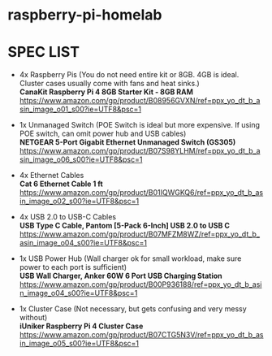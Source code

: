 # raspberry-pi-homelab



# SPEC LIST

* 4x Raspberry Pis (You do not need entire kit or 8GB. 4GB is ideal. Cluster cases usually come with fans and heat sinks.)  
**CanaKit Raspberry Pi 4 8GB Starter Kit - 8GB RAM**  
https://www.amazon.com/gp/product/B08956GVXN/ref=ppx_yo_dt_b_asin_image_o01_s00?ie=UTF8&psc=1

* 1x Unmanaged Switch (POE Switch is ideal but more expensive. If using POE switch, can omit power hub and USB cables)  
**NETGEAR 5-Port Gigabit Ethernet Unmanaged Switch (GS305)**  
https://www.amazon.com/gp/product/B07S98YLHM/ref=ppx_yo_dt_b_asin_image_o06_s00?ie=UTF8&psc=1

* 4x Ethernet Cables  
**Cat 6 Ethernet Cable 1 ft**  
https://www.amazon.com/gp/product/B01IQWGKQ6/ref=ppx_yo_dt_b_asin_image_o02_s00?ie=UTF8&psc=1

* 4x USB 2.0 to USB-C Cables  
**USB Type C Cable, Pantom [5-Pack 6-Inch] USB 2.0 to USB C**  
https://www.amazon.com/gp/product/B07MFZM8WZ/ref=ppx_yo_dt_b_asin_image_o04_s00?ie=UTF8&psc=1

* 1x USB Power Hub (Wall charger ok for small workload, make sure power to each port is sufficient)  
**USB Wall Charger, Anker 60W 6 Port USB Charging Station**  
https://www.amazon.com/gp/product/B00P936188/ref=ppx_yo_dt_b_asin_image_o04_s00?ie=UTF8&psc=1

* 1x Cluster Case (Not necessary, but gets confusing and very messy without)  
**iUniker Raspberry Pi 4 Cluster Case**  
https://www.amazon.com/gp/product/B07CTG5N3V/ref=ppx_yo_dt_b_asin_image_o05_s00?ie=UTF8&psc=1
